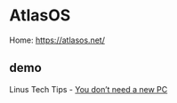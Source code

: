 # AtlasOS
Home: https://atlasos.net/

## demo
Linus Tech Tips - [You don’t need a new PC](https://youtu.be/dc7CIkZcWYE)
